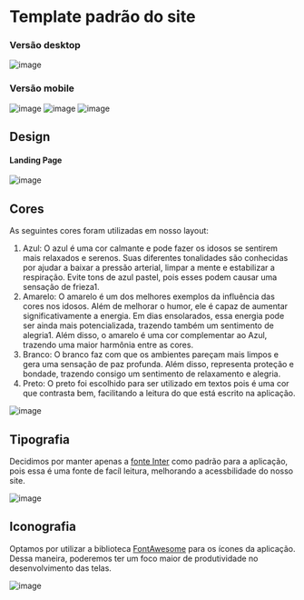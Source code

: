 # Template padrão do site

### Versão desktop
![image](https://github.com/ICEI-PUC-Minas-PMV-SI/pmv-si-2024-1-pe1-t2-infosocial/assets/8672242/11bb2179-15a5-46d2-b96a-8096b049b6f0)

### Versão mobile
![image](https://github.com/ICEI-PUC-Minas-PMV-SI/pmv-si-2024-1-pe1-t2-infosocial/assets/8672242/ec485633-2e49-4869-b156-61602fae11ef)
![image](https://github.com/ICEI-PUC-Minas-PMV-SI/pmv-si-2024-1-pe1-t2-infosocial/assets/8672242/c8313ed0-60d2-4131-a328-e1f42a2ff106)
![image](https://github.com/ICEI-PUC-Minas-PMV-SI/pmv-si-2024-1-pe1-t2-infosocial/assets/8672242/68dd16a2-e31a-434d-b3d0-87ef5d0bb358)




## Design

#### Landing Page
![image](https://github.com/ICEI-PUC-Minas-PMV-SI/pmv-si-2024-1-pe1-t2-infosocial/assets/8672242/152e01dc-567b-441f-8975-a9de94cdf965)


## Cores

As seguintes cores foram utilizadas em nosso layout:

1. Azul: O azul é uma cor calmante e pode fazer os idosos se sentirem mais relaxados e serenos. Suas diferentes tonalidades são conhecidas por ajudar a baixar a pressão arterial, limpar a mente e estabilizar a respiração. Evite tons de azul pastel, pois esses podem causar uma sensação de frieza1. 
2. Amarelo: O amarelo é um dos melhores exemplos da influência das cores nos idosos. Além de melhorar o humor, ele é capaz de aumentar significativamente a energia. Em dias ensolarados, essa energia pode ser ainda mais potencializada, trazendo também um sentimento de alegria1. Além disso, o amarelo é uma cor complementar ao Azul, trazendo uma maior harmônia entre as cores.
3. Branco: O branco faz com que os ambientes pareçam mais limpos e gera uma sensação de paz profunda. Além disso, representa proteção e bondade, trazendo consigo um sentimento de relaxamento e alegria.
4. Preto: O preto foi escolhido para ser utilizado em textos pois é uma cor que contrasta bem, facilitando a leitura do que está escrito na aplicação.

![image](https://github.com/ICEI-PUC-Minas-PMV-SI/pmv-si-2024-1-pe1-t2-infosocial/assets/8672242/69031f13-0812-45c8-ae5f-cefa33a0e637)



## Tipografia

Decidimos por manter apenas a [fonte Inter](https://fonts.google.com/specimen/Inter?query=inter) como padrão para a aplicação, pois essa é uma fonte de facíl leitura, melhorando a acessbilidade do nosso site.

![image](https://github.com/ICEI-PUC-Minas-PMV-SI/pmv-si-2024-1-pe1-t2-infosocial/assets/8672242/0c5b5998-97f5-4994-8b1d-c3483bc72c07)



## Iconografia

Optamos por utilizar a biblioteca [FontAwesome](https://fontawesome.com/) para os ícones da aplicação. Dessa maneira, poderemos ter um foco maior de produtividade no desenvolvimento das telas.

![image](https://github.com/ICEI-PUC-Minas-PMV-SI/pmv-si-2024-1-pe1-t2-infosocial/assets/8672242/bbd56a57-21d7-4679-9b0a-6268666dbfa0)

